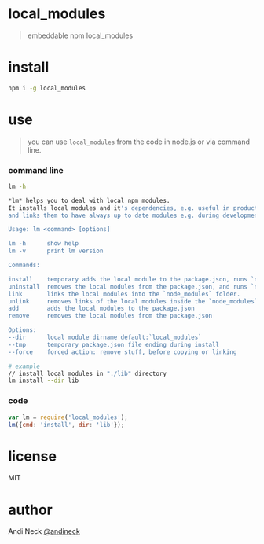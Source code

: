 # local_modules

> embeddable npm local_modules

# install

```sh
npm i -g local_modules
```

# use

> you can use `local_modules` from the code in node.js or via command line.


### command line
```sh
lm -h

*lm* helps you to deal with local npm modules.
It installs local modules and it's dependencies, e.g. useful in production,
and links them to have always up to date modules e.g. during development.

Usage: lm <command> [options]

lm -h      show help
lm -v      print lm version

Commands:

install    temporary adds the local module to the package.json, runs `npm install`, and removes them from package.json again.
uninstall  removes the local modules from the package.json, and runs `npm prune`, to remove the unneeded but installed modules.
link       links the local modules into the `node_modules` folder.
unlink     removes links of the local modules inside the `node_modules` folder.
add        adds the local modules to the package.json
remove     removes the local modules from the package.json

Options:
--dir      local module dirname default:`local_modules`
--tmp      temporary package.json file ending during install
--force    forced action: remove stuff, before copying or linking

```

```sh
# example
// install local modules in "./lib" directory
lm install --dir lib


```

### code

```js
var lm = require('local_modules');
lm({cmd: 'install', dir: 'lib'});
```


# license
MIT

# author
Andi Neck [@andineck](https://twitter.com/andineck)